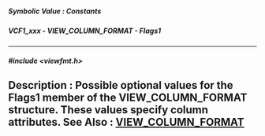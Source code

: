 ##### Symbolic Value : Constants
##### VCF1_xxx - VIEW_COLUMN_FORMAT - Flags1
---
##### #include <viewfmt.h>
**Description :**
Possible optional values for the Flags1 member of the VIEW_COLUMN_FORMAT 
structure.  These values specify column attributes.
**See Also :**
[VIEW_COLUMN_FORMAT](D:/md_files/VIEW_COLUMN_FORMAT.md)
---
